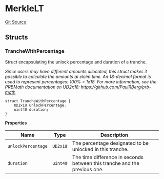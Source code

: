 # MerkleLT

[Git Source](https://github.com/sablier-labs/v2-periphery/blob/ed3be5dc823dd81219f8060a6e6b32ead6c8de84/src/types/DataTypes.sol)

## Structs

### TrancheWithPercentage

Struct encapsulating the unlock percentage and duration of a tranche.

_Since users may have different amounts allocated, this struct makes it possible to calculate the amounts at claim time.
An 18-decimal format is used to represent percentages: 100% = 1e18. For more information, see the PRBMath documentation
on UD2x18: https://github.com/PaulRBerg/prb-math_

```solidity
struct TrancheWithPercentage {
    UD2x18 unlockPercentage;
    uint40 duration;
}
```

**Properties**

| Name               | Type     | Description                                                               |
| ------------------ | -------- | ------------------------------------------------------------------------- |
| `unlockPercentage` | `UD2x18` | The percentage designated to be unlocked in this tranche.                 |
| `duration`         | `uint40` | The time difference in seconds between this tranche and the previous one. |
